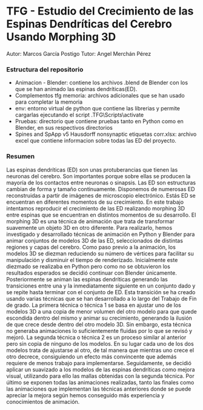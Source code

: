 # TFG - Estudio del Crecimiento de las Espinas Dendríticas del Cerebro Usando Morphing 3D

Autor: Marcos García Postigo
Tutor: Angel Merchán Pérez

### Estructura del repositorio
- Animacion - Blender: contiene los archivos .blend de Blender con los que se han animado las espinas dendríticas(ED).
- Complementos tfg memoria: archivos adicionales que se han usado para completar la memoria
- env: entorno virtual de python que contiene las librerias y permite cargarlas ejecutando el script .TFG\Scripts\activate 
- Pruebas: directorio que contiene pruebas tanto en Python como en Blender, en sus respectivos directorios
- Spines and SpApp v5 Hausdorff nonsynaptic etiquetas corr.xlsx: archivo excel que contiene informacion sobre todas las ED del proyecto.

### Resumen
Las espinas dendríticas (ED) son unas protuberancias que tienen las neuronas del cerebro. Son importantes porque sobre ellas se producen la mayoría de los contactos entre neuronas o sinapsis. Las ED son estructuras cambian de forma y tamaño continuamente. Disponemos de numerosas ED reconstruidas a partir de imágenes de microscopio electrónico. Estás ED se encuentran en diferentes momentos de su crecimiento. 
En este trabajo intentamos reproducir el crecimiento de las ED realizando morphing 3D entre espinas que se encuentran en distintos momentos de su desarrollo. El morphing 3D es una técnica de animación que trata de transformar suavemente un objeto 3D en otro diferente. Para realizarlo, hemos investigado y desarrollado técnicas de animación en Python y Blender para animar conjuntos de modelos 3D de las ED, seleccionados de distintas regiones y capas del cerebro. 
Como paso previo a la animación, los modelos 3D se diezman reduciendo su número de vértices para facilitar su manipulación y disminuir el tiempo de renderizado. Inicialmente este diezmado se realizaba en Python pero como no se obtuvieron los resultados esperados se decidió continuar con Blender únicamente.
Posteriormente se animan las espinas dendríticas generando las transiciones entre una y la inmediatamente siguiente en un conjunto dado y se repite hasta terminar con el conjunto de ED. Esta transición se ha creado usando varias técnicas que se han desarrollado a lo largo del Trabajo de Fin de grado. 
La primera técnica o técnica 1 se basa en ajustar uno de los modelos 3D a una copia de menor volumen del otro modelo para que quede escondida dentro del mismo y animar su crecimiento, generando la ilusión de que crece desde dentro del otro modelo 3D. Sin embargo, esta técnica no generaba animaciones lo suficientemente fluidas por lo que se revisó y mejoró.
La segunda técnica o técnica 2 es un proceso similar al anterior pero sin copia de ninguno de los modelos. En su lugar cada uno de los dos modelos trata de ajustarse al otro, de tal manera que mientras uno crece el otro decrece, consiguiendo un efecto más convincente que además requiere de menos trabajo para implementarse.
Seguidamente, se decidió aplicar un suavizado a los modelos de las espinas dendríticas como mejora visual, utilizando para ello las mallas obtenidas con la segunda técnica.
Por último se exponen todas las animaciones realizadas, tanto las finales como las animaciones que implementan las técnicas anteriores donde se puede apreciar la mejora según hemos conseguido más experiencia y conocimientos de animación.
